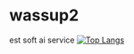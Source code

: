 # wassup2
est soft
ai service
[![Top Langs](https://github-readme-stats.vercel.app/api/top-langs/?username=choiuyeong)](https://github.com/anuraghazra/github-readme-stats)
